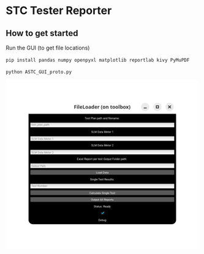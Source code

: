# STC Tester Reporter

## How to get started


Run the GUI (to get file locations)

`pip install pandas numpy openpyxl matplotlib reportlab kivy PyMuPDF`


`python ASTC_GUI_proto.py`



![](screenshot.png)